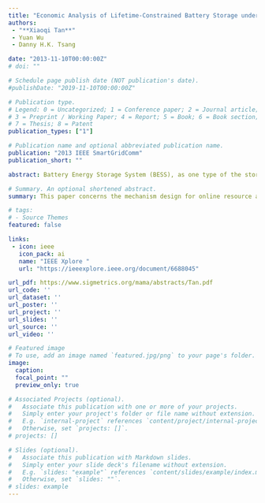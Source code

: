 ```yaml
---
title: "Economic Analysis of Lifetime-Constrained Battery Storage under Dynamic Pricing"
authors:
 - "**Xiaoqi Tan**"
 - Yuan Wu
 - Danny H.K. Tsang

date: "2013-11-10T00:00:00Z"
# doi: ""

# Schedule page publish date (NOT publication's date).
#publishDate: "2019-11-10T00:00:00Z"

# Publication type.
# Legend: 0 = Uncategorized; 1 = Conference paper; 2 = Journal article;
# 3 = Preprint / Working Paper; 4 = Report; 5 = Book; 6 = Book section;
# 7 = Thesis; 8 = Patent
publication_types: ["1"]

# Publication name and optional abbreviated publication name.
publication: "2013 IEEE SmartGridComm"
publication_short: ""

abstract: Battery Energy Storage System (BESS), as one type of the storage systems, serves as a particularly important role for future power grid systems. However, since both the capital cost of BESS and the potential economic value vary dramatically for large-scale systems, the total cost induced by BESS remains a major source of uncertainty for potential power system operators when the limited lifetime of BESS is taken into account. Therefore, appropriate configuration and operation of BESS are of paramount importance for its deployments in practice. In this paper, we propose a novel model for BESS that attempts to capture the fact of limited lifetime and to exploit the potential economic value. We develop a finite horizon optimization model for BESS operators with unknown stopping-time. The stopping-time is determined by the policy itself, which makes the problem technically challenging. We first propose an algorithm called Forward-iteration of relaxed-Linear Programming (FirLP), which solves the problem by iterating on every time instance and achieves the optimality. Subsequently, we observe that some time instances are not necessary to be iterated on. Thus, we propose Jump-iteration of relaxed-Linear Programming (JirLP). By utilizing a well defined jump step, we can avoid exhaustive iteration on those unnecessary time instances. We examine our model and algorithms with the real price data. The computational results further validate our model, and shows that our proposed JirLP can achieve optimality and reduce the unnecessary iterations by 50% in comparison with the FirLP.

# Summary. An optional shortened abstract.
summary: This paper concerns the mechanism design for online resource allocation in a strategic setting. In this setting, a single supplier allocates capacity-limited resources to requests that arrive in a sequential and arbitrary manner. Each request is associated with an agent who may act selfishly to misreport the requirement and valuation of her request.

# tags:
# - Source Themes
featured: false

links:
 - icon: ieee
   icon_pack: ai
   name: "IEEE Xplore "
   url: "https://ieeexplore.ieee.org/document/6688045"

url_pdf: https://www.sigmetrics.org/mama/abstracts/Tan.pdf
url_code: ''
url_dataset: ''
url_poster: ''
url_project: ''
url_slides: ''
url_source: ''
url_video: ''

# Featured image
# To use, add an image named `featured.jpg/png` to your page's folder.
image:
  caption:
  focal_point: ""
  preview_only: true

# Associated Projects (optional).
#   Associate this publication with one or more of your projects.
#   Simply enter your project's folder or file name without extension.
#   E.g. `internal-project` references `content/project/internal-project/index.md`.
#   Otherwise, set `projects: []`.
# projects: []

# Slides (optional).
#   Associate this publication with Markdown slides.
#   Simply enter your slide deck's filename without extension.
#   E.g. `slides: "example"` references `content/slides/example/index.md`.
#   Otherwise, set `slides: ""`.
# slides: example
---
```

